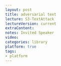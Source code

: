 ```yaml
---
layout: post
title: adversarial text 
lecture: S3-TextAttack
lectureVersion: current
extraContent:   
notes: Invited Speaker
video:    
categories: library
platform: true
tags:
- platform
---
```

